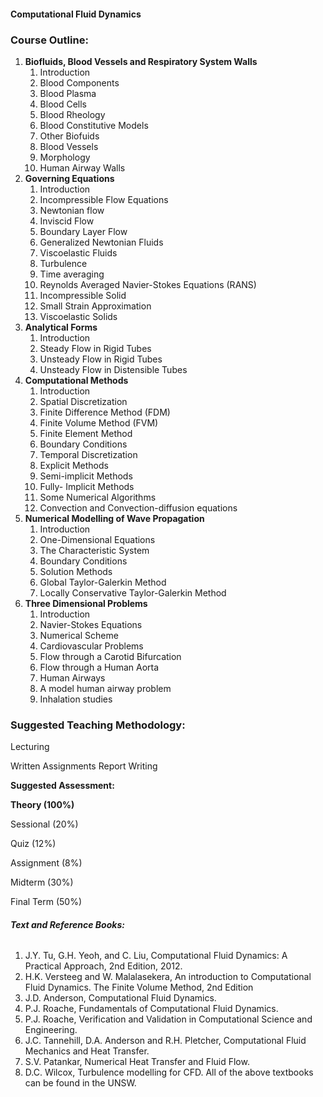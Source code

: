 #### **Computational Fluid Dynamics**


### **Course Outline:**
1. **Biofluids, Blood Vessels and Respiratory System Walls**
   1. Introduction
   1. Blood Components
   1. Blood Plasma
   1. Blood Cells
   1. Blood Rheology
   1. Blood Constitutive Models
   1. Other Biofuids
   1. Blood Vessels
   1. Morphology
   1. Human Airway Walls
1. **Governing Equations**
   1. Introduction
   1. Incompressible Flow Equations
   1. Newtonian flow
   1. Inviscid Flow
   1. Boundary Layer Flow
   1. Generalized Newtonian Fluids
   1. Viscoelastic Fluids
   1. Turbulence
   1. Time averaging
   1. Reynolds Averaged Navier-Stokes Equations (RANS)
   1. Incompressible Solid
   1. Small Strain Approximation
   1. Viscoelastic Solids
1. **Analytical Forms**
   1. Introduction
   1. Steady Flow in Rigid Tubes
   1. Unsteady Flow in Rigid Tubes
   1. Unsteady Flow in Distensible Tubes
1. **Computational Methods**
   1. Introduction
   1. Spatial Discretization
   1. Finite Difference Method (FDM)
   1. Finite Volume Method (FVM)
   1. Finite Element Method
   1. Boundary Conditions
   1. Temporal Discretization
   1. Explicit Methods
   1. Semi-implicit Methods
   1. Fully- Implicit Methods
   1. Some Numerical Algorithms
   1. Convection and Convection-diffusion equations
1. **Numerical Modelling of Wave Propagation**
   1. Introduction
   1. One-Dimensional Equations
   1. The Characteristic System
   1. Boundary Conditions
   1. Solution Methods
   1. Global Taylor-Galerkin Method
   1. Locally Conservative Taylor-Galerkin Method
1. **Three Dimensional Problems**
   1. Introduction
   1. Navier-Stokes Equations
   1. Numerical Scheme
   1. Cardiovascular Problems
   1. Flow through a Carotid Bifurcation
   1. Flow through a Human Aorta
   1. Human Airways
   1. A model human airway problem
   1. Inhalation studies
### **Suggested Teaching Methodology:**
Lecturing

Written Assignments Report Writing

**Suggested Assessment:**

**Theory (100%)**

Sessional (20%)

Quiz (12%)

Assignment (8%)

Midterm (30%)

Final Term (50%)
###### **Text and Reference Books:**
1. J.Y. Tu, G.H. Yeoh, and C. Liu, Computational Fluid Dynamics: A Practical Approach, 2nd Edition, 2012.
1. H.K. Versteeg and W. Malalasekera, An introduction to Computational Fluid Dynamics. The Finite Volume Method, 2nd Edition
1. J.D. Anderson, Computational Fluid Dynamics.
1. P.J. Roache, Fundamentals of Computational Fluid Dynamics.
1. P.J. Roache, Verification and Validation in Computational Science and Engineering.
1. J.C. Tannehill, D.A. Anderson and R.H. Pletcher, Computational Fluid Mechanics and Heat Transfer.
1. S.V. Patankar, Numerical Heat Transfer and Fluid Flow.
1. D.C. Wilcox, Turbulence modelling for CFD. All of the above textbooks can be found in the UNSW.

